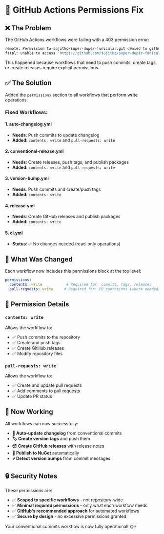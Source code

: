 # 🔐 GitHub Actions Permissions Fix

## ❌ The Problem

The GitHub Actions workflows were failing with a 403 permission error:

```bash
remote: Permission to sujithq/super-duper-funicular.git denied to github-actions[bot].
fatal: unable to access 'https://github.com/sujithq/super-duper-funicular/': The requested URL returned error: 403
```

This happened because workflows that need to push commits, create tags, or create releases require explicit permissions.

## ✅ The Solution

Added the `permissions` section to all workflows that perform write operations:

### **Fixed Workflows:**

#### **1. auto-changelog.yml**

- **Needs**: Push commits to update changelog
- **Added**: `contents: write` and `pull-requests: write`

#### **2. conventional-release.yml**

- **Needs**: Create releases, push tags, and publish packages
- **Added**: `contents: write` and `pull-requests: write`

#### **3. version-bump.yml**

- **Needs**: Push commits and create/push tags
- **Added**: `contents: write`

#### **4. release.yml**

- **Needs**: Create GitHub releases and publish packages
- **Added**: `contents: write`

#### **5. ci.yml**

- **Status**: ✅ No changes needed (read-only operations)

## 🔧 What Was Changed

Each workflow now includes this permissions block at the top level:

```yaml
permissions:
  contents: write           # Required for: commits, tags, releases
  pull-requests: write     # Required for: PR operations (where needed)
```

## 🎯 Permission Details

### **`contents: write`**

Allows the workflow to:

- ✅ Push commits to the repository
- ✅ Create and push tags
- ✅ Create GitHub releases
- ✅ Modify repository files

### **`pull-requests: write`**

Allows the workflow to:

- ✅ Create and update pull requests
- ✅ Add comments to pull requests
- ✅ Update PR status

## 🚀 Now Working

All workflows can now successfully:

- **📝 Auto-update changelog** from conventional commits
- **🏷️ Create version tags** and push them
- **📦 Create GitHub releases** with release notes
- **🚀 Publish to NuGet** automatically
- **⚡ Detect version bumps** from commit messages

## 🔒 Security Notes

These permissions are:

- ✅ **Scoped to specific workflows** - not repository-wide
- ✅ **Minimal required permissions** - only what each workflow needs
- ✅ **GitHub's recommended approach** for automated workflows
- ✅ **Secure by design** - no excessive permissions granted

Your conventional commits workflow is now fully operational! 🌞⚡
